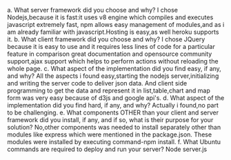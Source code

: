a. What server framework did you choose and why? 
I chose Nodejs,because it is fast:it uses v8 engine which compiles and executes javascript
extremely fast, npm allows easy management of modules,and
as i am already familiar with javascript.Hosting is easy,as well heroku supports
it.
b. What client framework did you choose and why? 
I chose JQuery because it is easy to use and it requires less lines of code for a particular feature in comparison
great documentation and opensource community support,ajax support which helps to perform actions without reloading the whole 
page.
c. What aspect of the implementation did you find easy, if any, and why? 
All the aspects i found easy,starting the nodejs server,initializing and writing the server code to deliver json data.
And client side programming to get the data and represent it in list,table,chart and map form was very easy because of 
d3js and google api's. 
d. What aspect of the implementation did you find hard, if any, and why? 
Actually i found,no part to be challenging.
e. What components OTHER than your client and server framework did you install, 
if any, and if so, what is their purpose for your solution? 
No,other components was needed to install separately other than modules like express which were mentioned in the package.json.
These modules were installed by executing command-npm install.
f. What Ubuntu commands are required to deploy and run your server? 
Node server.js